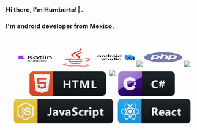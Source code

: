 ### Hi there, I'm Humberto!👋.  
### I'm android developer from Mexico.

<br />





<p align="center">
  <img src="https://github.com/devicons/devicon/blob/master/icons/kotlin/kotlin-original-wordmark.svg" alt="Twitter" style="vertical-align:top; margin:4px" width="100" height="50">
  <img src="https://github.com/devicons/devicon/blob/master/icons/java/java-plain.svg" width="100" height="50">
  <img src="https://github.com/devicons/devicon/blob/master/icons/androidstudio/androidstudio-original-wordmark.svg" width="100" height="50">
  <img src="https://img.shields.io/badge/-Firebase-FFA611?style=flat&logo=firebase&logoColor=FFFFFF">
    <img src="https://github.com/devicons/devicon/blob/master/icons/php/php-plain.svg" width="100" height="50">
  <img src="http://img.shields.io/badge/-Github-000000?style=flat&logo=github&logoColor=FFFFFF">


  <br />
  <img src="https://raw.githubusercontent.com/8bithemant/8bithemant/master/svg/dev/languages/html.svg" alt="Twitter" style="vertical-align:top; margin:4px">
  <img src="https://img.shields.io/badge/-Bootstrap-563D7C?style=flat&logo=bootstrap&logoColor=white">
  <img src="https://raw.githubusercontent.com/8bithemant/8bithemant/master/svg/dev/languages/csharp.svg"alt="Twitter" style="vertical-align:top; margin:4px">
  <img src="https://raw.githubusercontent.com/8bithemant/8bithemant/master/svg/dev/languages/js.svg" alt="Twitter" style="vertical-align:top; margin:4px">
  <img src="https://raw.githubusercontent.com/8bithemant/8bithemant/master/svg/dev/frameworks/react.svg" alt="Twitter" style="vertical-align:top; margin:4px">
 
  
  <br />


<!---
ElMacBeto/ElMacBeto is a ✨ special ✨ repository because its `README.md` (this file) appears on your GitHub profile.
You can click the Preview link to take a look at your changes.
--->
